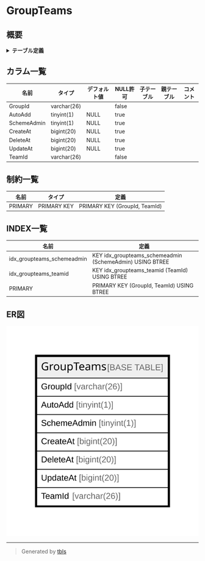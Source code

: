 # GroupTeams

## 概要

<details>
<summary><strong>テーブル定義</strong></summary>

```sql
CREATE TABLE `GroupTeams` (
  `GroupId` varchar(26) NOT NULL,
  `AutoAdd` tinyint(1) DEFAULT NULL,
  `SchemeAdmin` tinyint(1) DEFAULT NULL,
  `CreateAt` bigint(20) DEFAULT NULL,
  `DeleteAt` bigint(20) DEFAULT NULL,
  `UpdateAt` bigint(20) DEFAULT NULL,
  `TeamId` varchar(26) NOT NULL,
  PRIMARY KEY (`GroupId`,`TeamId`),
  KEY `idx_groupteams_schemeadmin` (`SchemeAdmin`),
  KEY `idx_groupteams_teamid` (`TeamId`)
) ENGINE=InnoDB DEFAULT CHARSET=utf8mb4
```

</details>

## カラム一覧

| 名前          | タイプ         | デフォルト値       | NULL許可   | 子テーブル      | 親テーブル      | コメント     |
| ----------- | ----------- | ------------ | -------- | ---------- | ---------- | -------- |
| GroupId     | varchar(26) |              | false    |            |            |          |
| AutoAdd     | tinyint(1)  | NULL         | true     |            |            |          |
| SchemeAdmin | tinyint(1)  | NULL         | true     |            |            |          |
| CreateAt    | bigint(20)  | NULL         | true     |            |            |          |
| DeleteAt    | bigint(20)  | NULL         | true     |            |            |          |
| UpdateAt    | bigint(20)  | NULL         | true     |            |            |          |
| TeamId      | varchar(26) |              | false    |            |            |          |

## 制約一覧

| 名前      | タイプ         | 定義                            |
| ------- | ----------- | ----------------------------- |
| PRIMARY | PRIMARY KEY | PRIMARY KEY (GroupId, TeamId) |

## INDEX一覧

| 名前                         | 定義                                                       |
| -------------------------- | -------------------------------------------------------- |
| idx_groupteams_schemeadmin | KEY idx_groupteams_schemeadmin (SchemeAdmin) USING BTREE |
| idx_groupteams_teamid      | KEY idx_groupteams_teamid (TeamId) USING BTREE           |
| PRIMARY                    | PRIMARY KEY (GroupId, TeamId) USING BTREE                |

## ER図

![er](GroupTeams.svg)

---

> Generated by [tbls](https://github.com/k1LoW/tbls)
